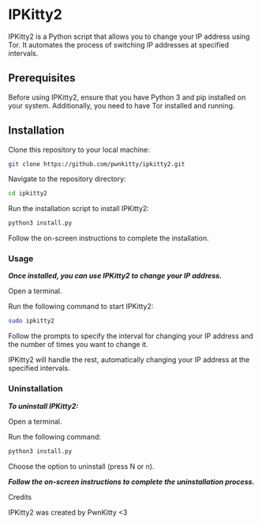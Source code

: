 # IPKitty2

IPKitty2 is a Python script that allows you to change your IP address using Tor. It automates the process of switching IP addresses at specified intervals.

## Prerequisites

Before using IPKitty2, ensure that you have Python 3 and pip installed on your system. Additionally, you need to have Tor installed and running.

## Installation

Clone this repository to your local machine:

   ```bash
   git clone https://github.com/pwnkitty/ipkitty2.git
   ```

Navigate to the repository directory:

```bash
cd ipkitty2
```
Run the installation script to install IPKitty2:

```bash
python3 install.py
```

Follow the on-screen instructions to complete the installation.

### Usage

***Once installed, you can use IPKitty2 to change your IP address.***

Open a terminal.

Run the following command to start IPKitty2:

```bash
sudo ipkitty2
```

Follow the prompts to specify the interval for changing your IP address and the number of times you want to change it.

IPKitty2 will handle the rest, automatically changing your IP address at the specified intervals.

### Uninstallation

***To uninstall IPKitty2:***

Open a terminal.

Run the following command:

```bash
python3 install.py
```

Choose the option to uninstall (press N or n).

***Follow the on-screen instructions to complete the uninstallation process.***

Credits

IPKitty2 was created by PwnKitty <3
